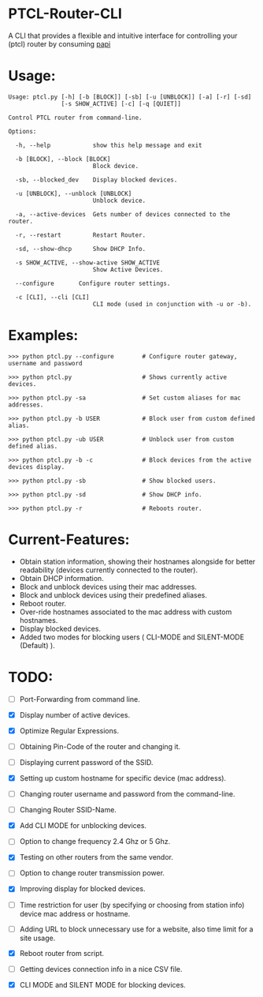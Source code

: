 # PTCL-Router-CLI

A CLI that provides a flexible and intuitive interface for controlling your (ptcl) router by consuming [papi](https://github.com/RafayGhafoor/PTCL-Router-API/)

# Usage:

```
Usage: ptcl.py [-h] [-b [BLOCK]] [-sb] [-u [UNBLOCK]] [-a] [-r] [-sd]
               [-s SHOW_ACTIVE] [-c] [-q [QUIET]]

Control PTCL router from command-line.

Options:

  -h, --help            show this help message and exit
  
  -b [BLOCK], --block [BLOCK]
                        Block device.
  
  -sb, --blocked_dev    Display blocked devices.
  
  -u [UNBLOCK], --unblock [UNBLOCK]
                        Unblock device.
  
  -a, --active-devices  Gets number of devices connected to the router.
  
  -r, --restart         Restart Router.
  
  -sd, --show-dhcp      Show DHCP Info.
  
  -s SHOW_ACTIVE, --show-active SHOW_ACTIVE
                        Show Active Devices.
  
  --configure       Configure router settings.
  
  -c [CLI], --cli [CLI]
                        CLI mode (used in conjunction with -u or -b).
```

# Examples:

```
>>> python ptcl.py --configure        # Configure router gateway, username and password

>>> python ptcl.py                    # Shows currently active devices.

>>> python ptcl.py -sa                # Set custom aliases for mac addresses.

>>> python ptcl.py -b USER            # Block user from custom defined alias.

>>> python ptcl.py -ub USER           # Unblock user from custom defined alias.

>>> python ptcl.py -b -c              # Block devices from the active devices display.

>>> python ptcl.py -sb                # Show blocked users.

>>> python ptcl.py -sd                # Show DHCP info.

>>> python ptcl.py -r                 # Reboots router.
```

# Current-Features:

- Obtain station information, showing their hostnames alongside for better readability (devices currently connected to the router).
- Obtain DHCP information.
- Block and unblock devices using their mac addresses.
- Block and unblock devices using their predefined aliases.
- Reboot router.
- Over-ride hostnames associated to the mac address with custom hostnames.
- Display blocked devices.
- Added two modes for blocking users ( CLI-MODE and SILENT-MODE (Default) ).

# TODO:

- [ ] Port-Forwarding from command line.
- [X] Display number of active devices.
- [X] Optimize Regular Expressions.
- [ ] Obtaining Pin-Code of the router and changing it.
- [ ] Displaying current password of the SSID.
- [X] Setting up custom hostname for specific device (mac address).
- [ ] Changing router username and password from the command-line.
- [ ] Changing Router SSID-Name.
- [X] Add CLI MODE for unblocking devices.
- [ ] Option to change frequency 2.4 Ghz or 5 Ghz.
- [X] Testing on other routers from the same vendor.
- [ ] Option to change router transmission power.
- [X] Improving display for blocked devices.
- [ ] Time restriction for user (by specifying or choosing from station info) device mac address or hostname.
- [ ] Adding URL to block unnecessary use for a website, also time limit for a site usage.
- [X] Reboot router from script.
- [ ] Getting devices connection info in a nice CSV file.
- [X] CLI MODE and SILENT MODE for blocking devices.





